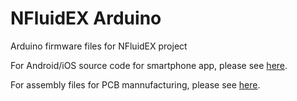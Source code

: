 # NFluidEX Arduino
Arduino firmware files for NFluidEX project

For Android/iOS source code for smartphone app, please see [here](https://github.com/justindevries/NFluidEX/tree/main/App).

For assembly files for PCB mannufacturing, please see [here](https://github.com/justindevries/NFluidEX/tree/main/Hardware).
